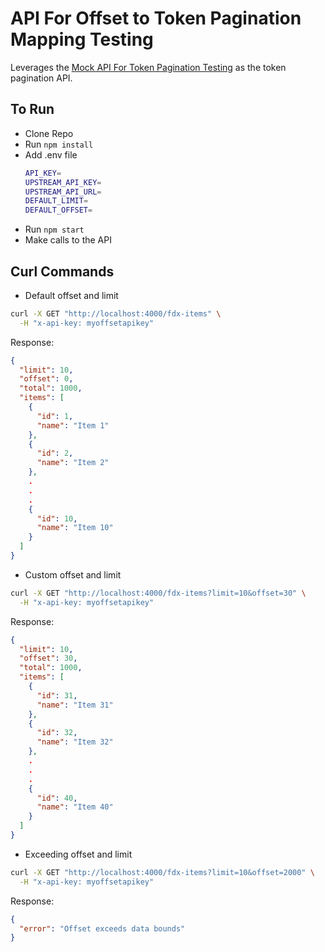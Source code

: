 # API For Offset to Token Pagination Mapping Testing

Leverages the [Mock API For Token Pagination Testing](https://github.com/lbrenman/nodejs-express-mock-token-pagination-api/blob/main/README.md) as the token pagination API.

## To Run

* Clone Repo
* Run `npm install`
* Add .env file
  ```bash
  API_KEY=
  UPSTREAM_API_KEY=
  UPSTREAM_API_URL=
  DEFAULT_LIMIT=
  DEFAULT_OFFSET=
  ```
* Run `npm start`
* Make calls to the API

## Curl Commands

* Default offset and limit
```bash
curl -X GET "http://localhost:4000/fdx-items" \
  -H "x-api-key: myoffsetapikey"
```

Response:

```json
{
  "limit": 10,
  "offset": 0,
  "total": 1000,
  "items": [
    {
      "id": 1,
      "name": "Item 1"
    },
    {
      "id": 2,
      "name": "Item 2"
    },
    .
    .
    .
    {
      "id": 10,
      "name": "Item 10"
    }
  ]
}
```

* Custom offset and limit
```bash
curl -X GET "http://localhost:4000/fdx-items?limit=10&offset=30" \
  -H "x-api-key: myoffsetapikey"
```

Response:

```json
{
  "limit": 10,
  "offset": 30,
  "total": 1000,
  "items": [
    {
      "id": 31,
      "name": "Item 31"
    },
    {
      "id": 32,
      "name": "Item 32"
    },
    .
    .
    .
    {
      "id": 40,
      "name": "Item 40"
    }
  ]
}
```

* Exceeding offset and limit

```bash
curl -X GET "http://localhost:4000/fdx-items?limit=10&offset=2000" \
  -H "x-api-key: myoffsetapikey"
```

Response:

```json
{
  "error": "Offset exceeds data bounds"
}
```